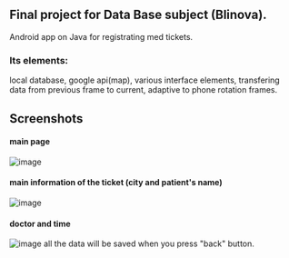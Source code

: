 ## Final project for Data Base subject (Blinova). 
Android app on Java for registrating med tickets. 
### Its elements: 
local database, google api(map), various interface elements, transfering data from previous frame to current, adaptive to phone rotation frames.
## Screenshots
#### main page
![image](https://user-images.githubusercontent.com/53793144/188259873-042cc050-31ea-40b1-8ded-b722322dc20d.png)
#### main information of the ticket (city and patient's name)
![image](https://user-images.githubusercontent.com/53793144/188259874-ce57a3de-c09e-4420-81f0-ea44707c2644.png)
#### doctor and time
![image](https://user-images.githubusercontent.com/53793144/188259927-49ea1c25-0c01-4897-a273-e21e6a36b929.png)
all the data will be saved when you press "back" button.
